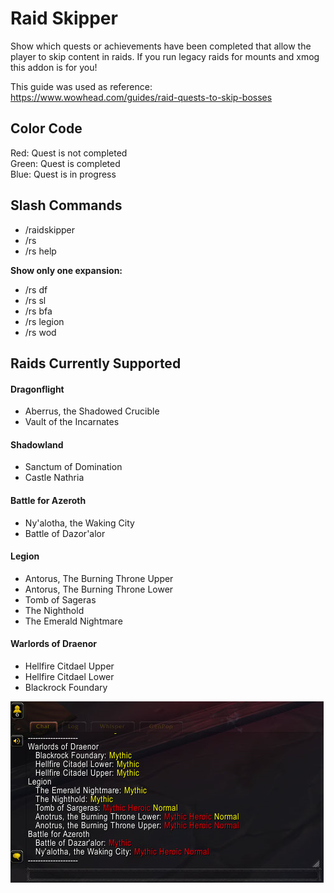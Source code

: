 # Raid Skipper

Show which quests or achievements have been completed that allow the player to 
skip content in raids. If you run legacy raids for mounts and xmog this addon 
is for you!

This guide was used as reference:  
https://www.wowhead.com/guides/raid-quests-to-skip-bosses

## Color Code

Red: Quest is not completed  
Green: Quest is completed  
Blue: Quest is in progress  

## Slash Commands

* /raidskipper
* /rs
* /rs help

**Show only one expansion:**

* /rs df
* /rs sl
* /rs bfa
* /rs legion
* /rs wod

## Raids Currently Supported

#### Dragonflight
  * Aberrus, the Shadowed Crucible
  * Vault of the Incarnates

#### Shadowland
  * Sanctum of Domination
  * Castle Nathria

#### Battle for Azeroth
  * Ny'alotha, the Waking City
  * Battle of Dazor'alor

#### Legion
  * Antorus, The Burning Throne Upper
  * Antorus, The Burning Throne Lower
  * Tomb of Sageras
  * The Nighthold
  * The Emerald Nightmare

#### Warlords of Draenor
  * Hellfire Citdael Upper
  * Hellfire Citdael Lower
  * Blackrock Foundary

![Example Screenshot](screenshot1.png?raw=true "Example Screenshot")

